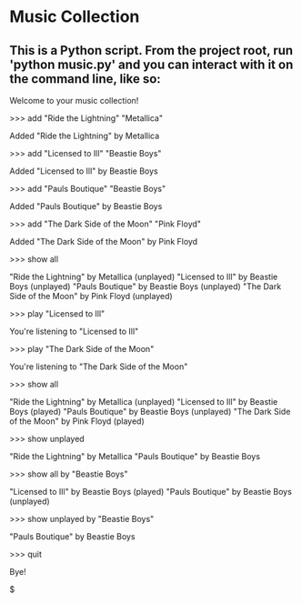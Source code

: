 # Music Collection

## This is a Python script. From the project root, run 'python music.py' and you can interact with it on the command line, like so:

Welcome to your music collection!

\>>> add "Ride the Lightning" "Metallica"

Added "Ride the Lightning" by Metallica

\>>> add "Licensed to Ill" "Beastie Boys"

Added "Licensed to Ill" by Beastie Boys

\>>> add "Pauls Boutique" "Beastie Boys"

Added "Pauls Boutique" by Beastie Boys

\>>> add "The Dark Side of the Moon" "Pink Floyd"

Added "The Dark Side of the Moon" by Pink Floyd

\>>> show all

"Ride the Lightning" by Metallica (unplayed)
"Licensed to Ill" by Beastie Boys (unplayed)
"Pauls Boutique" by Beastie Boys (unplayed)
"The Dark Side of the Moon" by Pink Floyd (unplayed)

\>>> play "Licensed to Ill"

You're listening to "Licensed to Ill"

\>>> play "The Dark Side of the Moon"

You're listening to "The Dark Side of the Moon"

\>>> show all

"Ride the Lightning" by Metallica (unplayed)
"Licensed to Ill" by Beastie Boys (played)
"Pauls Boutique" by Beastie Boys (unplayed)
"The Dark Side of the Moon" by Pink Floyd (played)

\>>> show unplayed

"Ride the Lightning" by Metallica
"Pauls Boutique" by Beastie Boys

\>>> show all by "Beastie Boys"

"Licensed to Ill" by Beastie Boys (played)
"Pauls Boutique" by Beastie Boys (unplayed)

\>>> show unplayed by "Beastie Boys"

"Pauls Boutique" by Beastie Boys

\>>> quit

Bye!

$

